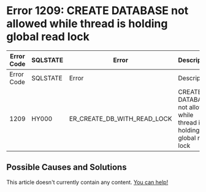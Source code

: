 
# Error 1209: CREATE DATABASE not allowed while thread is holding global read lock


| Error Code | SQLSTATE | Error | Description |
| --- | --- | --- | --- |
| Error Code | SQLSTATE | Error | Description |
| 1209 | HY000 | ER_CREATE_DB_WITH_READ_LOCK | CREATE DATABASE not allowed while thread is holding global read lock |




## Possible Causes and Solutions


This article doesn't currently contain any content. [You can help!](/en/writing-and-editing-knowledge-base-articles/)

